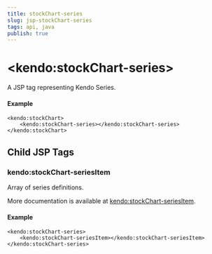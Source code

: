 ```yaml
---
title: stockChart-series
slug: jsp-stockChart-series
tags: api, java
publish: true
---
```


# \<kendo:stockChart-series\>
A JSP tag representing Kendo Series.

#### Example
    <kendo:stockChart>
        <kendo:stockChart-series></kendo:stockChart-series>
    </kendo:stockChart>


## Child JSP Tags

### kendo:stockChart-seriesItem

Array of series definitions.

More documentation is available at [kendo:stockChart-seriesItem](/api/wrappers/jsp/stockchart/seriesitem).

#### Example

    <kendo:stockChart-series>
        <kendo:stockChart-seriesItem></kendo:stockChart-seriesItem>
    </kendo:stockChart-series>
 
